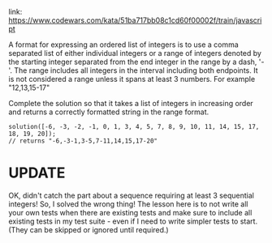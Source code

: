 link: https://www.codewars.com/kata/51ba717bb08c1cd60f00002f/train/javascript

A format for expressing an ordered list of integers is to use a comma separated list of either individual integers or a range of integers denoted by the starting integer separated from the end integer in the range by a dash, '-'. The range includes all integers in the interval including both endpoints. It is not considered a range unless it spans at least 3 numbers. For example "12,13,15-17"

Complete the solution so that it takes a list of integers in increasing order and returns a correctly formatted string in the range format.

```
solution([-6, -3, -2, -1, 0, 1, 3, 4, 5, 7, 8, 9, 10, 11, 14, 15, 17, 18, 19, 20]);
// returns "-6,-3-1,3-5,7-11,14,15,17-20"
```

# UPDATE
OK, didn't catch the part about a sequence requiring at least 3 sequential integers! So, I solved the wrong thing! The lesson here is to not write all your own tests when there are existing tests and make sure to include all existing tests in my test suite - even if I need to write simpler tests to start. (They can be skipped or ignored until required.)